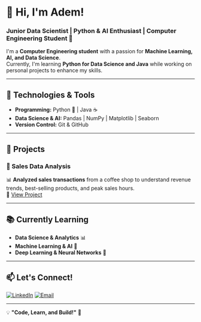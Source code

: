 # 👋 Hi, I'm Adem!  

### Junior Data Scientist | Python & AI Enthusiast | Computer Engineering Student 🚀

I'm a **Computer Engineering student** with a passion for **Machine Learning, AI, and Data Science**.  
Currently, I'm learning **Python for Data Science and Java** while working on personal projects to enhance my skills.  

---

## 🔧 Technologies & Tools  

- **Programming:** Python 🐍 | Java ☕  
- **Data Science & AI:** Pandas | NumPy | Matplotlib | Seaborn  
- **Version Control:** Git & GitHub  

---

## 📌 Projects  

### 🔹 Sales Data Analysis  
📊 **Analyzed sales transactions** from a coffee shop to understand revenue trends, best-selling products, and peak sales hours.  
🔗 [View Project](https://github.com/AdemCE-eng/CoffeSales)  

---

## 📚 Currently Learning  

- **Data Science & Analytics** 📊  
- **Machine Learning & AI** 🤖  
- **Deep Learning & Neural Networks** 🧠  

---

## 📫 Let's Connect!

[![LinkedIn](https://img.shields.io/badge/LinkedIn-Connect-blue?style=for-the-badge&logo=linkedin)](https://www.linkedin.com/in/adem-guedri-4307b8326/)
[![Email](https://img.shields.io/badge/Email-Contact%20Me-red?style=for-the-badge&logo=gmail)](mailto:guedriadem@gmail.com) 

---

💡 **"Code, Learn, and Build!"** 🚀  
